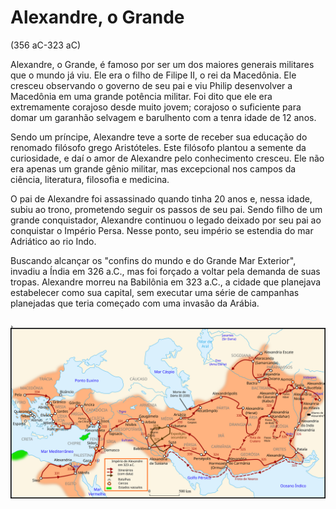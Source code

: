 # Alexandre, o Grande

(356 aC-323 aC)

Alexandre, o Grande, é famoso por ser um dos maiores generais militares que o mundo já viu. Ele era o filho de Filipe II, o rei da Macedônia. Ele cresceu observando o governo de seu pai e viu Philip desenvolver a Macedônia em uma grande potência militar. Foi dito que ele era extremamente corajoso desde muito jovem; corajoso o suficiente para domar um garanhão selvagem e barulhento com a tenra idade de 12 anos.

Sendo um príncipe, Alexandre teve a sorte de receber sua educação do renomado filósofo grego Aristóteles. Este filósofo plantou a semente da curiosidade, e daí o amor de Alexandre pelo conhecimento cresceu. Ele não era apenas um grande gênio militar, mas excepcional nos campos da ciência, literatura, filosofia e medicina.

O pai de Alexandre foi assassinado quando tinha 20 anos e, nessa idade, subiu ao trono, prometendo seguir os passos de seu pai. Sendo filho de um grande conquistador, Alexandre continuou o legado deixado por seu pai ao conquistar o Império Persa. Nesse ponto, seu império se estendia do mar Adriático ao rio Indo.

Buscando alcançar os "confins do mundo e do Grande Mar Exterior", invadiu a Índia em 326 a.C., mas foi forçado a voltar pela demanda de suas tropas. Alexandre morreu na Babilônia em 323 a.C., a cidade que planejava estabelecer como sua capital, sem executar uma série de campanhas planejadas que teria começado com uma invasão da Arábia.

¸![mapa](images/alexandregrandemapa.png)
